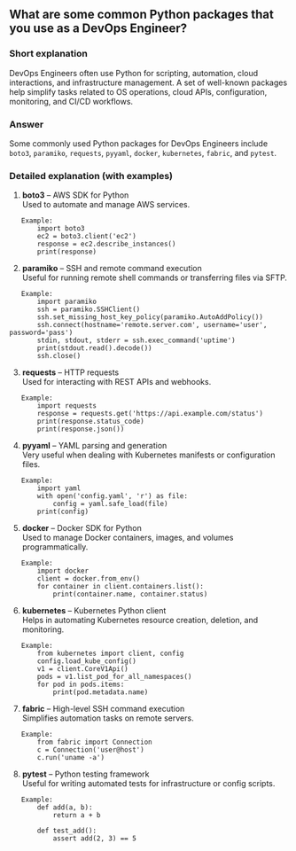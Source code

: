 ## What are some common Python packages that you use as a DevOps Engineer?

### Short explanation
DevOps Engineers often use Python for scripting, automation, cloud interactions, and infrastructure management. A set of well-known packages help simplify tasks related to OS operations, cloud APIs, configuration, monitoring, and CI/CD workflows.

### Answer
Some commonly used Python packages for DevOps Engineers include `boto3`, `paramiko`, `requests`, `pyyaml`, `docker`, `kubernetes`, `fabric`, and `pytest`.

### Detailed explanation (with examples)

1. **boto3** – AWS SDK for Python  
   Used to automate and manage AWS services.
   
```
   Example:
       import boto3
       ec2 = boto3.client('ec2')
       response = ec2.describe_instances()
       print(response)
```

2. **paramiko** – SSH and remote command execution  
   Useful for running remote shell commands or transferring files via SFTP.
   
```
   Example:
       import paramiko
       ssh = paramiko.SSHClient()
       ssh.set_missing_host_key_policy(paramiko.AutoAddPolicy())
       ssh.connect(hostname='remote.server.com', username='user', password='pass')
       stdin, stdout, stderr = ssh.exec_command('uptime')
       print(stdout.read().decode())
       ssh.close()
```

3. **requests** – HTTP requests  
   Used for interacting with REST APIs and webhooks.

```
   Example:
       import requests
       response = requests.get('https://api.example.com/status')
       print(response.status_code)
       print(response.json())
```

4. **pyyaml** – YAML parsing and generation  
   Very useful when dealing with Kubernetes manifests or configuration files.

```
   Example:
       import yaml
       with open('config.yaml', 'r') as file:
           config = yaml.safe_load(file)
       print(config)
```

5. **docker** – Docker SDK for Python  
   Used to manage Docker containers, images, and volumes programmatically.

```
   Example:
       import docker
       client = docker.from_env()
       for container in client.containers.list():
           print(container.name, container.status)
```

6. **kubernetes** – Kubernetes Python client  
   Helps in automating Kubernetes resource creation, deletion, and monitoring.

```
   Example:
       from kubernetes import client, config
       config.load_kube_config()
       v1 = client.CoreV1Api()
       pods = v1.list_pod_for_all_namespaces()
       for pod in pods.items:
           print(pod.metadata.name)
```

7. **fabric** – High-level SSH command execution  
   Simplifies automation tasks on remote servers.

```
   Example:
       from fabric import Connection
       c = Connection('user@host')
       c.run('uname -a')
```

8. **pytest** – Python testing framework  
   Useful for writing automated tests for infrastructure or config scripts.

```
   Example:
       def add(a, b):
           return a + b

       def test_add():
           assert add(2, 3) == 5
```